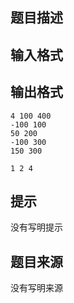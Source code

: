 


## 题目描述
## 输入格式
## 输出格式

```input1
4 100 400
-100 100
50 200
-100 300
150 300

```

```output1
1 2 4
```

## 提示
没有写明提示
## 题目来源
没有写明来源


